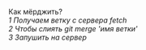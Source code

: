 Как мёрджить?    
*1 Получаем ветку с сервера fetch*   
*2 Чтобы слиять git merge 'имя ветки'*    
*3 Запушить на сервер*    